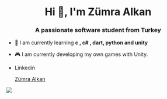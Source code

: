 <h1 align="center">Hi 👋, I'm Zümra Alkan</h1>
<h3 align="center">A passionate software student from Turkey</h3>

- 🌱 I am currently learning **c , c# , dart, python and unity**
- 🎮 I am currently developing my own games with Unity.

- Linkedin <div class="badge-base LI-profile-badge" data-locale="tr_TR" data-size="medium" data-theme="dark" data-type="VERTICAL" data-vanity="zumralkan" data-version="v1"><a class="badge-base__link LI-simple-link" href="https://tr.linkedin.com/in/zumralkan?trk=profile-badge">Zümra Alkan</a></div>


<a href="https://visitcount.itsvg.in">
  <img src="https://visitcount.itsvg.in/api?id=zmrlkn&label=Profile%20Views&color=10&icon=7&pretty=true" />
</a>

<!--
**zmrlkn/zmrlkn** is a ✨ _special_ ✨ repository because its `README.md` (this file) appears on your GitHub profile.

Here are some ideas to get you started:

- 🔭 I’m currently working on ...
- 🌱 I’m currently learning ...
- 👯 I’m looking to collaborate on ...
- 🤔 I’m looking for help with ...
- 💬 Ask me about ...
- 📫 How to reach me: ...
- 😄 Pronouns: ...
- ⚡ Fun fact: ...
-->

